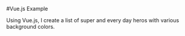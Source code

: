#Vue.js Example

Using Vue.js, I create a list of super and every day heros with various background colors.